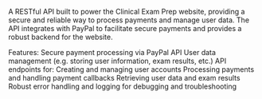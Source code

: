 A RESTful API built to power the Clinical Exam Prep website, providing a secure and reliable way to process payments and manage user data. The API integrates with PayPal to facilitate secure payments and provides a robust backend for the website.

Features:
Secure payment processing via PayPal API
User data management (e.g. storing user information, exam results, etc.)
API endpoints for:
Creating and managing user accounts
Processing payments and handling payment callbacks
Retrieving user data and exam results
Robust error handling and logging for debugging and troubleshooting
